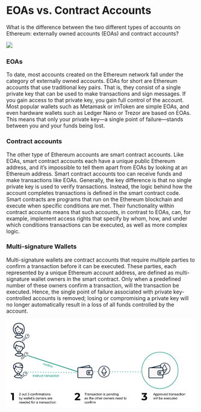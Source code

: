# EOAs vs. Contract Accounts

What is the difference between the two different types of accounts on Ethereum: externally owned accounts \(EOAs\) and contract accounts?

![](https://docs.gnosis.io/safe/docs/assets/eaosvssmartcontract.png)

### EOAs

To date, most accounts created on the Ethereum network fall under the category of externally owned accounts. EOAs for short are Ethereum accounts that use traditional key pairs. That is, they consist of a single private key that can be used to make transactions and sign messages. If you gain access to that private key, you gain full control of the account. Most popular wallets such as Metamask or imToken are simple EOAs, and even hardware wallets such as Ledger Nano or Trezor are based on EOAs. This means that only your private key—a single point of failure—stands between you and your funds being lost.

### Contract accounts

The other type of Ethereum accounts are smart contract accounts. Like EOAs, smart contract accounts each have a unique public Ethereum address, and it’s impossible to tell them apart from EOAs by looking at an Ethereum address. Smart contract accounts too can receive funds and make transactions like EOAs. Generally, the key difference is that no single private key is used to verify transactions. Instead, the logic behind how the account completes transactions is defined in the smart contract code. Smart contracts are programs that run on the Ethereum blockchain and execute when specific conditions are met. Their functionality within contract accounts means that such accounts, in contrast to EOAs, can, for example, implement access rights that specify by whom, how, and under which conditions transactions can be executed, as well as more complex logic.

### Multi-signature Wallets

Multi-signature wallets are contract accounts that require multiple parties to confirm a transaction before it can be executed. These parties, each represented by a unique Ethereum account address, are defined as multi-signature wallet owners in the smart contract. Only when a predefined number of these owners confirm a transaction, will the transaction be executed. Hence, the single point of failure associated with private key-controlled accounts is removed; losing or compromising a private key will no longer automatically result in a loss of all funds controlled by the account.

![](../../.gitbook/assets/image.png)

